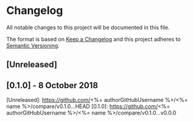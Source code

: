 <!-- markdownlint-disable no-duplicate-header line-length -->

# Changelog

All notable changes to this project will be documented in this file.

The format is based on [Keep a Changelog](http://keepachangelog.com/en/1.0.0/)
and this project adheres to [Semantic Versioning](http://semver.org/spec/v2.0.0.html).

## [Unreleased]

## [0.1.0] - 8 October 2018

[Unreleased]: https://github.com/<%= authorGitHubUsername %>/<%= name %>/compare/v0.1.0...HEAD
[0.1.0]: https://github.com/<%= authorGitHubUsername %>/<%= name %>/compare/v0.1.0...v0.0.0
